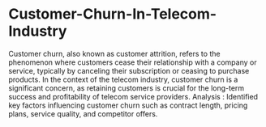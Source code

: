 # Customer-Churn-In-Telecom-Industry
Customer churn, also known as customer attrition, refers to the phenomenon where customers cease their relationship with a company or service, typically by canceling their subscription or ceasing to purchase products. In the context of the telecom industry, customer churn is a significant concern, as retaining customers is crucial for the long-term success and profitability of telecom service providers.
Analysis : Identified key factors influencing customer churn such as contract length, pricing plans, service quality, and competitor offers.
